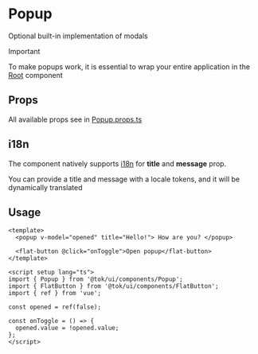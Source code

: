# Popup

Optional built-in implementation of modals

> [!IMPORTANT]
> To make popups work, it is essential to wrap your entire application in the [Root](../Root/README.md) component

## Props

All available props see in [Popup.props.ts](./Popup.props.ts)

## i18n

The component natively supports [i18n](../../../i18n/README.md) for **title** and **message** prop.

You can provide a title and message with a locale tokens, and it will be dynamically translated

## Usage

```vue
<template>
  <popup v-model="opened" title="Hello!"> How are you? </popup>

  <flat-button @click="onToggle">Open popup</flat-button>
</template>

<script setup lang="ts">
import { Popup } from '@tok/ui/components/Popup';
import { FlatButton } from '@tok/ui/components/FlatButton';
import { ref } from 'vue';

const opened = ref(false);

const onToggle = () => {
  opened.value = !opened.value;
};
</script>
```
